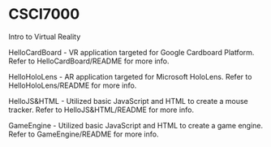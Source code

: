 # CSCI7000
Intro to Virtual Reality

HelloCardBoard - VR application targeted for Google Cardboard Platform. Refer to HelloCardBoard/README for more info.

HelloHoloLens - AR application targeted for Microsoft HoloLens. Refer to HelloHoloLens/README for more info.

HelloJS&HTML - Utilized basic JavaScript and HTML to create a mouse tracker. Refer to HelloJS&HTML/README for more info.

GameEngine - Utilized basic JavaScript and HTML to create a game engine. Refer to GameEngine/README for more info.